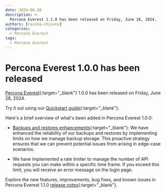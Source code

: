 ```yaml
---
date: 2024-06-28
description: >
  Percona Everest 1.1.0 has been released on Friday, June 28, 2024.
authors: [rasika-chivate]
categories:
  - Percona Everest
tags:
  - Percona Everest
---
```


# Percona Everest 1.0.0 has been released

<!-- more -->

[Percona Everest](https://docs.percona.com/everest/index.html){:target="_blank"} 1.0.0 has been released on Friday, June 28, 2024. 

Try it out using our [Quickstart guide](https://docs.percona.com/everest/quickstart-guide/quick-install.html){:target="_blank"}.

Here's a brief overview of what's been added in Percona Everest 1.0.0:

- [Backups and restores enhancements](https://docs.percona.com/everest/release-notes/Percona-Everest-1.1.0-%282024-08-12%29.html#enhancements-for-postgresql-disaster-recovery){:target="_blank"}: We have enhanced the reliability of our backups and restores by implementing limits on how we manage backup storage. This proactive strategy ensures that we can prevent potential issues from arising in edge-case scenarios.

- We have implemented a rate limiter to manage the number of API requests you can make within a specific time frame. If you exceed this limit, you will receive an error message on the login page.


Explore the new features, improvements, bug fixes, and known issues in Percona Everest 1.1.0 [release notes](https://docs.percona.com/everest/release-notes/Percona-Everest-1.1.0-%282024-08-12%29.html){:target="_blank"}.